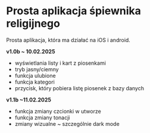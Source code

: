 # Prosta aplikacja śpiewnika religijnego
Prosta aplikacja, która ma działać na iOS i android.

**v1.0b ~ 10.02.2025**
- wyświetlania listy i kart z piosenkami
- tryb jasny/ciemny
- funkcja ulubione
- funkcja kategori 
- przycisk, który pobiera listę piosenek z bazy danych

**v1.1b ~11.02.2025**
- funkcja zmiany czcionki w utworze
- funkcja zmiany tonacji
- zmiany wizualne ~ szczególnie dark mode

